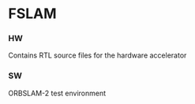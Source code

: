 # FSLAM

### HW
Contains RTL source files for the hardware accelerator

### SW
ORBSLAM-2 test environment
